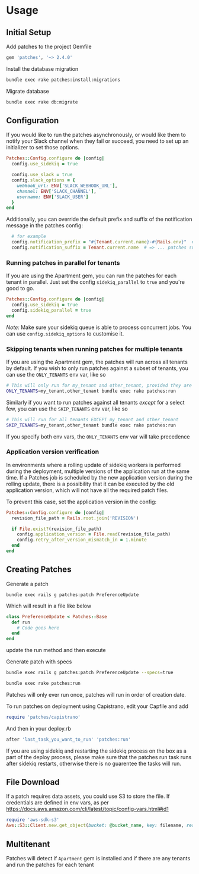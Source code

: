 # Usage

## Initial Setup

Add patches to the project Gemfile

```ruby
gem 'patches', '~> 2.4.0'
```

Install the database migration

```bash
bundle exec rake patches:install:migrations
```

Migrate database

```bash
bundle exec rake db:migrate
```

## Configuration

If you would like to run the patches asynchronously, or would like them to notify
your Slack channel when they fail or succeed, you need to set up
an initializer to set those options.

```ruby
Patches::Config.configure do |config|
  config.use_sidekiq = true

  config.use_slack = true
  config.slack_options = {
    webhook_url: ENV['SLACK_WEBHOOK_URL'],
    channel: ENV['SLACK_CHANNEL'],
    username: ENV['SLACK_USER']
  }
end
```

Additionally, you can override the default prefix and suffix of the
notification message in the patches config:

```ruby
  # for example
  config.notification_prefix = "#{Tenant.current.name}-#{Rails.env}"  # => [READYTECH-STAGING]
  config.notification_suffix = Tenant.current.name  # => ... patches succeeded for Readytech
```

### Running patches in parallel for tenants

If you are using the Apartment gem, you can run the patches for each tenant in parallel.
Just set the config ```sidekiq_parallel``` to ```true``` and you're good to go.

```ruby
Patches::Config.configure do |config|
  config.use_sidekiq = true
  config.sidekiq_parallel = true
end
```

*Note:* Make sure your sidekiq queue is able to process concurrent jobs.
You can use ```config.sidekiq_options``` to customise it.

### Skipping tenants when running patches for multiple tenants

If you are using the Apartment gem, the patches will run across all tenants by default. If you wish to only run patches against a subset of tenants, you can use the `ONLY_TENANTS` env var, like so

```bash
# This will only run for my_tenant and other_tenant, provided they are listed as tenants by the Apartment gem
ONLY_TENANTS=my_tenant,other_tenant bundle exec rake patches:run
```

Similarly if you want to run patches against all tenants _except_ for a select few, you can use the `SKIP_TENANTS` env var, like so

```bash
# This will run for all tenants EXCEPT my_tenant and other_tenant
SKIP_TENANTS=my_tenant,other_tenant bundle exec rake patches:run
```

If you specify both env vars, the `ONLY_TENANTS` env var will take precedence

### Application version verification

In environments where a rolling update of sidekiq workers is performed during the deployment, multiple versions of the application run at the same time. If a Patches job is scheduled by the new application version during the rolling update, there is a possibility that it can be executed by the old application version, which will not have all the required patch files.

To prevent this case, set the application version in the config:

```ruby
Patches::Config.configure do |config|
  revision_file_path = Rails.root.join('REVISION')

  if File.exist?(revision_file_path)
    config.application_version = File.read(revision_file_path)
    config.retry_after_version_mismatch_in = 1.minute
  end
end
```

## Creating Patches

Generate a patch

```
bundle exec rails g patches:patch PreferenceUpdate
```

Which will result in a file like below

```ruby
class PreferenceUpdate < Patches::Base
  def run
    # Code goes here
  end
end
```

update the run method and then execute

Generate patch with specs

```bash
bundle exec rails g patches:patch PreferenceUpdate --specs=true
```


```bash
bundle exec rake patches:run
```

Patches will only ever run once, patches will run in order of creation date.

To run patches on deployment using Capistrano, edit your Capfile and add

```ruby
require 'patches/capistrano'
```

And then in your deploy.rb

```ruby
after 'last_task_you_want_to_run' 'patches:run'
```

If you are using sidekiq and restarting the sidekiq process on the box
as a part of the deploy process, please make sure that the patches run task runs
after sidekiq restarts, otherwise there is no guarentee the tasks will run.

## File Download

If a patch requires data assets, you could use S3 to store the file.
If credentials are defined in env vars, as per https://docs.aws.amazon.com/cli/latest/topic/config-vars.html#id1

```ruby
require 'aws-sdk-s3'
Aws::S3::Client.new.get_object(bucket: @bucket_name, key: filename, response_target: destination)
```

## Multitenant

Patches will detect if `Apartment` gem is installed and if there are any tenants
and run the patches for each tenant

